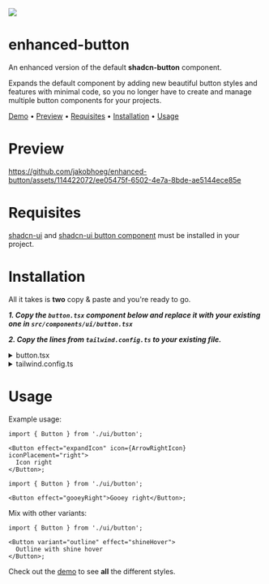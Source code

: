 [<img src="ezgif-7-38e5f4fe19.gif">](https://enhanced-button.vercel.app/)

# enhanced-button

An enhanced version of the default **shadcn-button** component.

Expands the default component by adding new beautiful button styles and features with minimal code, so you no longer have to create and manage multiple button components for your projects.

[Demo](https://enhanced-button.vercel.app/) • [Preview](#Preview) • [Requisites](#Requisites) • [Installation](#Installation) • [Usage](#Usage)

# Preview

https://github.com/jakobhoeg/enhanced-button/assets/114422072/ee05475f-6502-4e7a-8bde-ae5144ece85e

# Requisites

[shadcn-ui](https://ui.shadcn.com/docs/installation) and [shadcn-ui button component](https://ui.shadcn.com/docs/components/button) must be installed in your project.

# Installation

All it takes is **two** copy & paste and you're ready to go.

**_1. Copy the `button.tsx` component below and replace it with your existing one in `src/components/ui/button.tsx`_**

**_2. Copy the lines from `tailwind.config.ts` to your existing file._**

<details>
  <summary>button.tsx</summary>

```tsx
import * as React from 'react';
import { Slot, Slottable } from '@radix-ui/react-slot';
import { cva, type VariantProps } from 'class-variance-authority';
import { cn } from '@/lib/utils';

const buttonVariants = cva(
  'inline-flex items-center justify-center gap-2 whitespace-nowrap rounded-md text-sm font-medium ring-offset-background transition-colors focus-visible:outline-none focus-visible:ring-2 focus-visible:ring-ring focus-visible:ring-offset-2 disabled:pointer-events-none disabled:opacity-50 [&_svg]:pointer-events-none [&_svg]:size-4 [&_svg]:shrink-0',
  {
    variants: {
      variant: {
        default: 'bg-primary text-primary-foreground hover:bg-primary/90',
        destructive: 'bg-destructive text-destructive-foreground hover:bg-destructive/90',
        outline: 'border border-input bg-background hover:bg-accent hover:text-accent-foreground',
        secondary: 'bg-secondary text-secondary-foreground hover:bg-secondary/80',
        ghost: 'hover:bg-accent hover:text-accent-foreground',
        link: 'text-primary underline-offset-4 hover:underline',
      },
      effect: {
        expandIcon: 'group gap-0 relative',
        ringHover: 'transition-all duration-300 hover:ring-2 hover:ring-primary/90 hover:ring-offset-2',
        shine:
          'before:animate-shine relative overflow-hidden before:absolute before:inset-0 before:rounded-[inherit] before:bg-[linear-gradient(45deg,transparent_25%,rgba(255,255,255,0.5)_50%,transparent_75%,transparent_100%)] before:bg-[length:250%_250%,100%_100%] before:bg-no-repeat background-position_0s_ease',
        shineHover:
          'relative overflow-hidden before:absolute before:inset-0 before:rounded-[inherit] before:bg-[linear-gradient(45deg,transparent_25%,rgba(255,255,255,0.5)_50%,transparent_75%,transparent_100%)] before:bg-[length:250%_250%,100%_100%] before:bg-[position:200%_0,0_0] before:bg-no-repeat before:transition-[background-position_0s_ease] hover:before:bg-[position:-100%_0,0_0] before:duration-1000',
        gooeyRight:
          'relative z-0 overflow-hidden transition-all duration-500 before:absolute before:inset-0 before:-z-10 before:translate-x-[150%] before:translate-y-[150%] before:scale-[2.5] before:rounded-[100%] before:bg-gradient-to-r from-white/40 before:transition-transform before:duration-1000  hover:before:translate-x-[0%] hover:before:translate-y-[0%]',
        gooeyLeft:
          'relative z-0 overflow-hidden transition-all duration-500 after:absolute after:inset-0 after:-z-10 after:translate-x-[-150%] after:translate-y-[150%] after:scale-[2.5] after:rounded-[100%] after:bg-gradient-to-l from-white/40 after:transition-transform after:duration-1000  hover:after:translate-x-[0%] hover:after:translate-y-[0%]',
        underline:
          'relative !no-underline after:absolute after:bg-primary after:bottom-2 after:h-[1px] after:w-2/3 after:origin-bottom-left after:scale-x-100 hover:after:origin-bottom-right hover:after:scale-x-0 after:transition-transform after:ease-in-out after:duration-300',
        hoverUnderline:
          'relative !no-underline after:absolute after:bg-primary after:bottom-2 after:h-[1px] after:w-2/3 after:origin-bottom-right after:scale-x-0 hover:after:origin-bottom-left hover:after:scale-x-100 after:transition-transform after:ease-in-out after:duration-300',
        gradientSlideShow:
          'bg-[size:400%] bg-[linear-gradient(-45deg,var(--gradient-lime),var(--gradient-ocean),var(--gradient-wine),var(--gradient-rust))] animate-gradient-flow',
      },
      size: {
        default: 'h-10 px-4 py-2',
        sm: 'h-9 rounded-md px-3',
        lg: 'h-11 rounded-md px-8',
        icon: 'h-10 w-10',
      },
    },
    defaultVariants: {
      variant: 'default',
      size: 'default',
    },
  }
);

interface IconProps {
  icon: React.ElementType;
  iconPlacement: 'left' | 'right';
}

interface IconRefProps {
  icon?: never;
  iconPlacement?: undefined;
}

export interface ButtonProps extends React.ButtonHTMLAttributes<HTMLButtonElement>, VariantProps<typeof buttonVariants> {
  asChild?: boolean;
}

export type ButtonIconProps = IconProps | IconRefProps;

const Button = React.forwardRef<HTMLButtonElement, ButtonProps & ButtonIconProps>(
  ({ className, variant, effect, size, icon: Icon, iconPlacement, asChild = false, ...props }, ref) => {
    const Comp = asChild ? Slot : 'button';
    return (
      <Comp className={cn(buttonVariants({ variant, effect, size, className }))} ref={ref} {...props}>
        {Icon &&
          iconPlacement === 'left' &&
          (effect === 'expandIcon' ? (
            <div className="w-0 translate-x-[0%] pr-0 opacity-0 transition-all duration-200 group-hover:w-5 group-hover:translate-x-100 group-hover:pr-2 group-hover:opacity-100">
              <Icon />
            </div>
          ) : (
            <Icon />
          ))}
        <Slottable>{props.children}</Slottable>
        {Icon &&
          iconPlacement === 'right' &&
          (effect === 'expandIcon' ? (
            <div className="w-0 translate-x-[100%] pl-0 opacity-0 transition-all duration-200 group-hover:w-5 group-hover:translate-x-0 group-hover:pl-2 group-hover:opacity-100">
              <Icon />
            </div>
          ) : (
            <Icon />
          ))}
      </Comp>
    );
  }
);
Button.displayName = 'Button';

export { Button, buttonVariants };
```

</details>

<details>
  <summary>tailwind.config.ts</summary>

```diff
const config = {
  extend: {
      keyframes: {
+       shine: {
+          '0%': { backgroundPosition: '200% 0' },
+          '25%': { backgroundPosition: '-200% 0' },
+          '100%': { backgroundPosition: '-200% 0' },
+        },
+       gradientFlow: {
+          '0%': { 'background-position':'0% 50%' },
+          '50%': { 'background-position': '100% 50%' },
+          '100%': { 'background-position': '0% 50%' },
+        },
      },
      animation: {
+         shine: 'shine 3s ease-out infinite',
+         'gradient-flow': 'gradientFlow 10s ease 0s infinite normal none running',
      },
  },
}
```

</details>

# Usage

Example usage:

```tsx
import { Button } from './ui/button';

<Button effect="expandIcon" icon={ArrowRightIcon} iconPlacement="right">
  Icon right
</Button>;
```

```tsx
import { Button } from './ui/button';

<Button effect="gooeyRight">Gooey right</Button>;
```

Mix with other variants:

```tsx
import { Button } from './ui/button';

<Button variant="outline" effect="shineHover">
  Outline with shine hover
</Button>;
```

Check out the [demo](https://enhanced-button.vercel.app/) to see **all** the different styles.
